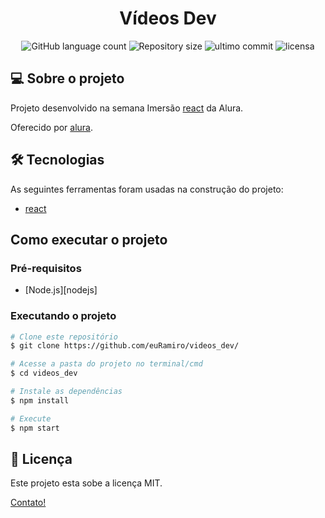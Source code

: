 <h1 align="center">
    Vídeos Dev
</h1>


<p align="center">
<img alt="GitHub language count" src="https://img.shields.io/github/languages/count/euRamiro/videos_dev"/>

<img alt="Repository size" src="https://img.shields.io/github/repo-size/euRamiro/videos_dev"/>
<img alt="ultimo commit" src="https://img.shields.io/github/last-commit/euRamiro/videos_dev"/>  
<img alt="licensa" src="https://img.shields.io/github/license/euRamiro/videos_dev"/>
 </P>


## 💻 Sobre o projeto

Projeto desenvolvido na semana Imersão [react] da Alura.

Oferecido por [alura].

## 🛠 Tecnologias

As seguintes ferramentas foram usadas na construção do projeto:

- [react]


## Como executar o projeto

### Pré-requisitos

- [Node.js][nodejs]

### Executando o projeto

```bash
# Clone este repositório
$ git clone https://github.com/euRamiro/videos_dev/

# Acesse a pasta do projeto no terminal/cmd
$ cd videos_dev

# Instale as dependências
$ npm install

# Execute
$ npm start

```


## 📝 Licença

Este projeto esta sobe a licença MIT.



[Contato!](https://www.linkedin.com/in/ramiro-da-silva-amorim/)

[react]: https://pt-br.reactjs.org/
[alura]: https://www.alura.com.br/
[vscode]: https://code.visualstudio.com/
[license]: https://opensource.org/licenses/MIT
